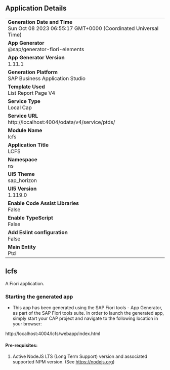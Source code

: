 ## Application Details
|               |
| ------------- |
|**Generation Date and Time**<br>Sun Oct 08 2023 06:55:17 GMT+0000 (Coordinated Universal Time)|
|**App Generator**<br>@sap/generator-fiori-elements|
|**App Generator Version**<br>1.11.1|
|**Generation Platform**<br>SAP Business Application Studio|
|**Template Used**<br>List Report Page V4|
|**Service Type**<br>Local Cap|
|**Service URL**<br>http://localhost:4004/odata/v4/service/ptds/
|**Module Name**<br>lcfs|
|**Application Title**<br>LCFS |
|**Namespace**<br>ns|
|**UI5 Theme**<br>sap_horizon|
|**UI5 Version**<br>1.119.0|
|**Enable Code Assist Libraries**<br>False|
|**Enable TypeScript**<br>False|
|**Add Eslint configuration**<br>False|
|**Main Entity**<br>Ptd|

## lcfs

A Fiori application.

### Starting the generated app

-   This app has been generated using the SAP Fiori tools - App Generator, as part of the SAP Fiori tools suite.  In order to launch the generated app, simply start your CAP project and navigate to the following location in your browser:

http://localhost:4004/lcfs/webapp/index.html

#### Pre-requisites:

1. Active NodeJS LTS (Long Term Support) version and associated supported NPM version.  (See https://nodejs.org)


